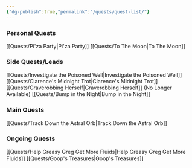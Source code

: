 ```yaml
---
{"dg-publish":true,"permalink":"/quests/quest-list/"}
---
```


### Personal Quests
[[Quests/Pi'za Party\|Pi'za Party]]
[[Quests/To The Moon\|To The Moon]]
### Side Quests/Leads
[[Quests/Investigate the Poisoned Well\|Investigate the Poisoned Well]]
[[Quests/Clarence's Midnight Trot\|Clarence's Midnight Trot]]
[[Quests/Graverobbing Herself\|Graverobbing Herself]] (No Longer Available)
[[Quests/Bump in the Night\|Bump in the Night]]
### Main Quests
[[Quests/Track Down the Astral Orb\|Track Down the Astral Orb]]
### Ongoing Quests
[[Quests/Help Greasy Greg Get More Fluids\|Help Greasy Greg Get More Fluids]]
[[Quests/Goop's Treasures\|Goop's Treasures]]